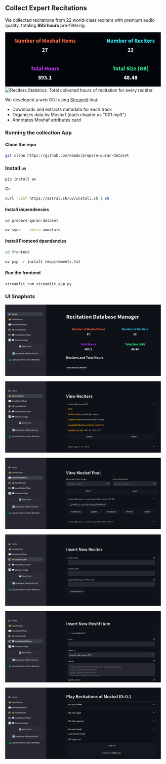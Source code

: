 ## Collect Expert Recitations  

We collected recitations from 22 world-class reciters with premium audio quality, totaling **893 hours** pre-filtering.  

![Database Collection Statistics](../figures/stats.png)  
![Reciters Statistics: Total collected hours of recitation for every rectiter](./figures/reciter.png)  

We developed a web GUI using [Streamlit](https://streamlit.io/) that:  

* Downloads and extracts metadata for each track  
* Organizes data by Moshaf (each chapter as "001.mp3")  
* Annotates Moshaf attributes card


### Running the collection App

#### Clone the repo

```bash
git clone https://github.com/obadx/prepare-quran-dataset
```


### Install `uv`

```bash
pip install uv
```
Or
```bash
curl -LsSf https://astral.sh/uv/install.sh | sh
```

#### Install dependencies

```
cd prepare-quran-dataset
```

```bash
uv sync  --extra annotate
```


#### Install Frontend dpendencies

```bash
cd frontend
```

```bash
uv pip -r install requirements.txt
```

#### Run the frontend

```bash
streamlit run streamlit_app.py
```


### UI Snaphots

![Annotation Platorm main Page](../figures/ui_main_page.png)

![Viewing Reciters Page](../figures/ui_veiw_reciters.png)

![Viewing All moshaf](../figures/ui_veiw_all_moshaf.png)

![Inserting a Rectier](../figures/ui_insert_new_reciter.png)

![Inserting new Moshaf Card](../figures/ui_inset_new_mohaf.png)

![View Moshaf tracks](../figures/ui_play_recitatins.png)




